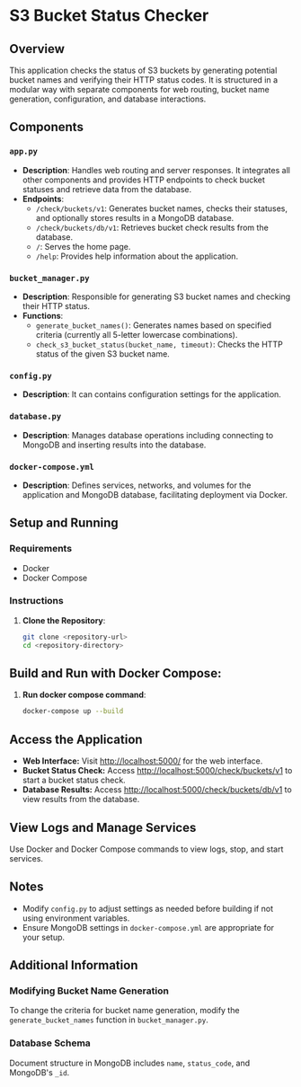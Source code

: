# S3 Bucket Status Checker

## Overview
This application checks the status of S3 buckets by generating potential bucket names and verifying their HTTP status codes. It is structured in a modular way with separate components for web routing, bucket name generation, configuration, and database interactions.

## Components

### `app.py`
- **Description**: Handles web routing and server responses. It integrates all other components and provides HTTP endpoints to check bucket statuses and retrieve data from the database.
- **Endpoints**:
  - `/check/buckets/v1`: Generates bucket names, checks their statuses, and optionally stores results in a MongoDB database.
  - `/check/buckets/db/v1`: Retrieves bucket check results from the database.
  - `/`: Serves the home page.
  - `/help`: Provides help information about the application.

### `bucket_manager.py`
- **Description**: Responsible for generating S3 bucket names and checking their HTTP status.
- **Functions**:
  - `generate_bucket_names()`: Generates names based on specified criteria (currently all 5-letter lowercase combinations).
  - `check_s3_bucket_status(bucket_name, timeout)`: Checks the HTTP status of the given S3 bucket name.

### `config.py`
- **Description**: It can contains configuration settings for the application.

### `database.py`
- **Description**: Manages database operations including connecting to MongoDB and inserting results into the database.

### `docker-compose.yml`
- **Description**: Defines services, networks, and volumes for the application and MongoDB database, facilitating deployment via Docker.

## Setup and Running

### Requirements
- Docker
- Docker Compose

### Instructions
1. **Clone the Repository**:
   ```bash
   git clone <repository-url>
   cd <repository-directory>
    ```

## Build and Run with Docker Compose:
1. **Run docker compose command**:
   ```bash
   docker-compose up --build
    ```

## Access the Application

- **Web Interface:** Visit [http://localhost:5000/](http://localhost:5000/) for the web interface.
- **Bucket Status Check:** Access [http://localhost:5000/check/buckets/v1](http://localhost:5000/check/buckets/v1) to start a bucket status check.
- **Database Results:** Access [http://localhost:5000/check/buckets/db/v1](http://localhost:5000/check/buckets/db/v1) to view results from the database.

## View Logs and Manage Services

Use Docker and Docker Compose commands to view logs, stop, and start services.

## Notes

- Modify `config.py` to adjust settings as needed before building if not using environment variables.
- Ensure MongoDB settings in `docker-compose.yml` are appropriate for your setup.

## Additional Information

### Modifying Bucket Name Generation

To change the criteria for bucket name generation, modify the `generate_bucket_names` function in `bucket_manager.py`.

### Database Schema

Document structure in MongoDB includes `name`, `status_code`, and MongoDB's `_id`.
